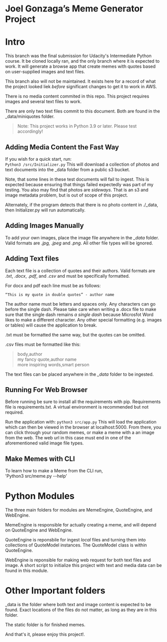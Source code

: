 # Joel Gonzaga’s Meme Generator Project

# Intro

This branch was the final submission for Udacity's Intermediate Python course. It be cloned locally ran, and the only branch where it is expected to work. It will generate a browse app that create memes with quotes based on user-supplied images and text files.

This branch also will not be maintained. It exists here for a record of what the project looked liek *before* significant changes to get it to work in AWS.

There is no media content commited in this repo. This project requires images and several text files to work.

There are only two text files commit to this document. Both are found in the _data/miniquotes folder.

>Note: This project works in Python 3.9 or later. Please test accordingly!

## Adding Media Content the Fast Way

If you wish for a quick start, run:  
`Python3 /src/Initializer.py`
This will download a collection of photos and text documents into the _data folder from a public s3 bucket.

Note, that some lines in these test documents will fail to ingest. This is expected because ensuring that things failed expectedly was part of my testing. You also may find that photos are *sideways*. That is an s3 and image metadata problem, but is out of scope of this project.

Alternately, if the program detects that there is no photo content in ./_data, then Initializer.py will run automatically.

## Adding Images Manually

To add your own images, place the image file anywhere in the *_data* folder. Valid formats are *.jpg, .jpeg* and *.png*. All other file types will be ignored.

## Adding Text files

Each text file is a collection of quotes and their authors. Valid formats are *.txt*, *.docx*, *.pdf*, and *.csv* and must be specifically formatted.

For docx and pdf each line must be as follows:

`“This is my quote in double quotes” - author name`

The author name must be letters and spaces only. Any characters can go before the single dash. Please take care when writing a .docx file to make sure that the single dash remains *a single dash* because Microsfot Word likes to make a different character. Any other special formatting (e.g. images or tables) will cause the application to break.

.txt must be formatted the same way, but the quotes can be omitted.

.csv files must be formatted like this:

>body,author  
>my fancy quote,author name  
>more inspiring words,smart person

The text files can be placed anywhere in the *_data* folder to be ingested.

## Running For Web Browser

Before running be sure to install all the requirements with pip. Requirements file is requirements.txt. A virtual environment is recommended but not required.

Run the application with:
`python3 src/app.py`
This will load the application which can then be viewed in the browser at localhost:5000. From there, you can click through your random memes, or make a meme with a an image from the web. The web url in this case must end in one of the aforementioned valid image file types.

## Make Memes with CLI

To learn how to make a Meme from the CLI run,  
'Python3 src/meme.py --help'

# Python Modules

The three main folders for modules are MemeEngine, QuoteEngine, and WebEngine.

MemeEngine is responsible for actually creating a meme, and will depend on QuoteEngine and WebEngine.

QuoteEngine is reponsbile for ingest *local* files and turning them into collections of QuoteModel instances. The QuoteModel class is within QuoteEngine.

WebEngine is reponsible for making web request for both text files and image. A short script to initialize this project with text and media data can be found in this module.

# Other Important folders

_data is the folder where both text and image content is expected to be found. Exact locations of the files do not matter, as long as they are in this folder.

The static folder is for finished memes.

And that's it, please enjoy this project!.